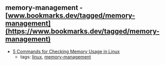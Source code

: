 memory-management - [www.bookmarks.dev/tagged/memory-management](https://www.bookmarks.dev/tagged/memory-management) 
---
* [5 Commands for Checking Memory Usage in Linux](https://www.linux.com/learn/5-commands-checking-memory-usage-linux)
    * tags: [linux](../tags/linux.md), [memory-management](../tags/memory-management.md)
